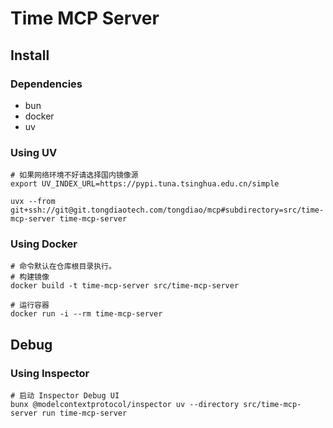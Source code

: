 # Time MCP Server

## Install

### Dependencies

- bun
- docker
- uv

### Using UV

```shell
# 如果网络环境不好请选择国内镜像源
export UV_INDEX_URL=https://pypi.tuna.tsinghua.edu.cn/simple

uvx --from git+ssh://git@git.tongdiaotech.com/tongdiao/mcp#subdirectory=src/time-mcp-server time-mcp-server
```

### Using Docker

```shell
# 命令默认在仓库根目录执行。
# 构建镜像
docker build -t time-mcp-server src/time-mcp-server

# 运行容器
docker run -i --rm time-mcp-server
```

## Debug

### Using Inspector

```shell
# 启动 Inspector Debug UI
bunx @modelcontextprotocol/inspector uv --directory src/time-mcp-server run time-mcp-server
```
